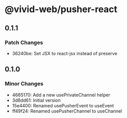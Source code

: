 # @vivid-web/pusher-react

## 0.1.1

### Patch Changes

- 36240be: Set JSX to react-jsx instead of preserve

## 0.1.0

### Minor Changes

- 4665170: Add a new usePrivateChannel helper
- 3d8dd61: Initial version
- 15e4400: Renamed usePusherEvent to useEvent
- ff49f24: Renamed usePusherChannel to useChannel
